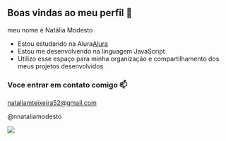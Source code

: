## Boas vindas ao meu perfil 🥇

meu nome é Natália Modesto

- Estou estudando na Alura[Alura](https://www.alura.com.br)
- Estou me desenvolvendo na linguagem JavaScript
- Utilizo esse espaço para minha organização e compartilhamento dos meus projetos desenvolvidos

### Voce entrar em contato comigo 📫

nataliamteixeira52@gmail.com

@nnataliamodesto

![](https://media.tenor.com/I6kF4_jFpsYAAAAi/confuse-animated-cat-cat.gif)
